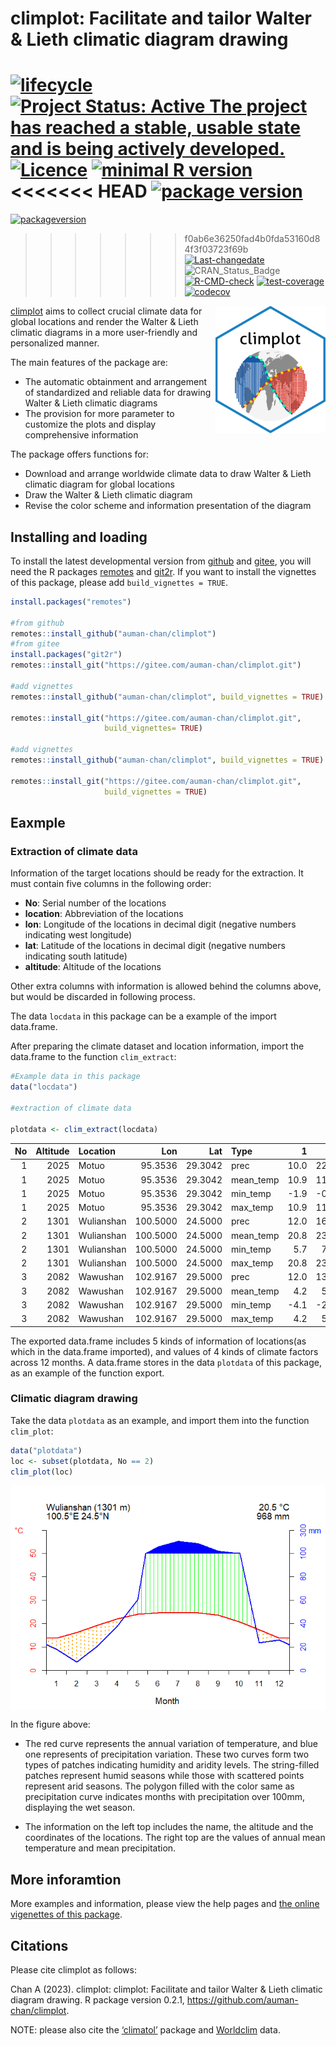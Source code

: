 
# climplot: Facilitate and tailor Walter & Lieth climatic diagram drawing

<!-- badges: start -->

[![lifecycle](https://img.shields.io/badge/lifecycle-experimental-orange.svg)](https://lifecycle.r-lib.org/articles/stages.html)
[![Project Status: Active The project has reached a stable, usable state
and is being actively
developed.](https://www.repostatus.org/badges/latest/active.svg)](https://www.repostatus.org/#active)
[![Licence](https://img.shields.io/badge/licence-gpl--3.0-blue.svg)](https://www.gnu.org/licenses/gpl-3.0.en.html)
[![minimal R
version](https://img.shields.io/badge/R-%3E=%203.5.0-6666ff.svg)](https://cran.r-project.org/)
<<<<<<< HEAD
[![package
version](https://img.shields.io/badge/Package%20version-0.4.0-orange.svg?style=flat-square)](commits/develop)
=======
[![packageversion](https://img.shields.io/badge/Package%20version-0.4.0-orange.svg?style=flat-square)](commits/develop)
>>>>>>> f0ab6e36250fad4b0fda53160d84f3f03723f69b
[![Last-changedate](https://img.shields.io/badge/last%20change-2025--02--18-yellow.svg)](/commits/master)
![CRAN_Status_Badge](https://img.shields.io/badge/CRAN-Not%20ready-red.svg)
[![R-CMD-check](https://github.com/auman-chan/climplot/actions/workflows/R-CMD-check.yaml/badge.svg)](https://github.com/auman-chan/climplot/actions/workflows/R-CMD-check.yaml)
[![test-coverage](https://github.com/auman-chan/climplot/actions/workflows/test-coverage.yaml/badge.svg)](https://github.com/auman-chan/climplot/actions/workflows/test-coverage.yaml)
[![codecov](https://codecov.io/gh/auman-chan/climplot/branch/master/graph/badge.svg?token=G0LTPTO38E)](https://codecov.io/gh/auman-chan/climplot)
<!-- badges: end -->

<img src="./vignettes/imgfile.png" alt="climplot logo" align="right" width="35%"/>

[climplot](https://gitee.com/auman-chan/climplot) aims to collect
crucial climate data for global locations and render the Walter & Lieth
climatic diagrams in a more user-friendly and personalized manner.

The main features of the package are:

- The automatic obtainment and arrangement of standardized and reliable
  data for drawing Walter & Lieth climatic diagrams
- The provision for more parameter to customize the plots and display
  comprehensive information

The package offers functions for:

- Download and arrange worldwide climate data to draw Walter & Lieth
  climatic diagram for global locations
- Draw the Walter & Lieth climatic diagram
- Revise the color scheme and information presentation of the diagram

## Installing and loading

To install the latest developmental version from
[github](https://github.com/) and [gitee](https://gitee.com/), you will
need the R packages
[remotes](https://cran.r-project.org/package=remotes) and
[git2r](https://cran.r-project.org/package=git2r). If you want to
install the vignettes of this package, please add
`build_vignettes = TRUE`.

``` r
install.packages("remotes")

#from github
remotes::install_github("auman-chan/climplot")
#from gitee
install.packages("git2r")
remotes::install_git("https://gitee.com/auman-chan/climplot.git")

#add vignettes
remotes::install_github("auman-chan/climplot", build_vignettes = TRUE)

remotes::install_git("https://gitee.com/auman-chan/climplot.git",
                     build_vignettes= TRUE)

#add vignettes
remotes::install_github("auman-chan/climplot", build_vignettes = TRUE)

remotes::install_git("https://gitee.com/auman-chan/climplot.git", 
                     build_vignettes = TRUE)
```

## Eaxmple

### Extraction of climate data

Information of the target locations should be ready for the extraction.
It must contain five columns in the following order:

- **No**: Serial number of the locations
- **location**: Abbreviation of the locations
- **lon**: Longitude of the locations in decimal digit (negative numbers
  indicating west longitude)
- **lat**: Latitude of the locations in decimal digit (negative numbers
  indicating south latitude)
- **altitude**: Altitude of the locations

Other extra columns with information is allowed behind the columns
above, but would be discarded in following process.

The data `locdata` in this package can be a example of the import
data.frame.

After preparing the climate dataset and location information, import the
data.frame to the function `clim_extract`:

``` r
#Example data in this package
data("locdata")

#extraction of climate data

plotdata <- clim_extract(locdata)
```

| No | Altitude | Location | Lon | Lat | Type | 1 | 2 | 3 | 4 | 5 | 6 | 7 | 8 | 9 | 10 | 11 | 12 |
|---:|---:|:---|---:|---:|:---|---:|---:|---:|---:|---:|---:|---:|---:|---:|---:|---:|---:|
| 1 | 2025 | Motuo | 95.3536 | 29.3042 | prec | 10.0 | 22.0 | 38.0 | 93.0 | 114.0 | 230.0 | 241.0 | 216.0 | 187.0 | 72.0 | 12.0 | 7.0 |
| 1 | 2025 | Motuo | 95.3536 | 29.3042 | mean_temp | 10.9 | 11.6 | 15.1 | 18.6 | 21.9 | 24.0 | 24.4 | 24.6 | 23.1 | 20.1 | 16.0 | 12.4 |
| 1 | 2025 | Motuo | 95.3536 | 29.3042 | min_temp | -1.9 | -0.5 | 3.1 | 6.2 | 9.9 | 12.5 | 13.6 | 13.3 | 12.7 | 9.2 | 2.9 | -0.3 |
| 1 | 2025 | Motuo | 95.3536 | 29.3042 | max_temp | 10.9 | 11.6 | 15.1 | 18.6 | 21.9 | 24.0 | 24.4 | 24.6 | 23.1 | 20.1 | 16.0 | 12.4 |
| 2 | 1301 | Wulianshan | 100.5000 | 24.5000 | prec | 12.0 | 16.0 | 20.0 | 35.0 | 75.0 | 173.0 | 204.0 | 193.0 | 126.0 | 98.0 | 47.0 | 18.0 |
| 2 | 1301 | Wulianshan | 100.5000 | 24.5000 | mean_temp | 20.8 | 23.2 | 26.5 | 29.0 | 29.5 | 28.6 | 28.3 | 28.5 | 27.3 | 25.2 | 22.2 | 19.9 |
| 2 | 1301 | Wulianshan | 100.5000 | 24.5000 | min_temp | 5.7 | 7.4 | 10.7 | 14.4 | 17.8 | 20.4 | 20.6 | 20.1 | 18.6 | 16.0 | 11.4 | 7.1 |
| 2 | 1301 | Wulianshan | 100.5000 | 24.5000 | max_temp | 20.8 | 23.2 | 26.5 | 29.0 | 29.5 | 28.6 | 28.3 | 28.5 | 27.3 | 25.2 | 22.2 | 19.9 |
| 3 | 2082 | Wawushan | 102.9167 | 29.5000 | prec | 12.0 | 13.0 | 21.0 | 53.0 | 104.0 | 168.0 | 191.0 | 180.0 | 145.0 | 73.0 | 27.0 | 14.0 |
| 3 | 2082 | Wawushan | 102.9167 | 29.5000 | mean_temp | 4.2 | 5.9 | 10.9 | 15.6 | 18.3 | 19.8 | 22.0 | 21.8 | 17.6 | 13.7 | 9.9 | 5.9 |
| 3 | 2082 | Wawushan | 102.9167 | 29.5000 | min_temp | -4.1 | -2.8 | 1.0 | 5.7 | 9.1 | 11.9 | 14.7 | 14.3 | 11.0 | 7.0 | 2.0 | -2.2 |
| 3 | 2082 | Wawushan | 102.9167 | 29.5000 | max_temp | 4.2 | 5.9 | 10.9 | 15.6 | 18.3 | 19.8 | 22.0 | 21.8 | 17.6 | 13.7 | 9.9 | 5.9 |

The exported data.frame includes 5 kinds of information of locations(as
which in the data.frame imported), and values of 4 kinds of climate
factors across 12 months. A data.frame stores in the data `plotdata` of
this package, as an example of the function export.

### Climatic diagram drawing

Take the data `plotdata` as an example, and import them into the
function `clim_plot`:

``` r
data("plotdata")
loc <- subset(plotdata, No == 2)
clim_plot(loc)
```

<img src="vignettes/result.png" alt="plot result" align="center"/>

In the figure above:

- The red curve represents the annual variation of temperature, and blue
  one represents of precipitation variation. These two curves form two
  types of patches indicating humidity and aridity levels. The
  string-filled patches represent humid seasons while those with
  scattered points represent arid seasons. The polygon filled with the
  color same as precipitation curve indicates months with precipitation
  over 100mm, displaying the wet season.

- The information on the left top includes the name, the altitude and
  the coordinates of the locations. The right top are the values of
  annual mean temperature and mean precipitation.

## More inforamtion

More examples and information, please view the help pages and [the
online vigenettes of this
package](https://auman-chan.github.io/climplot/).

## Citations

Please cite climplot as follows:

Chan A (2023). climplot: climplot: Facilitate and tailor Walter & Lieth
climatic diagram drawing. R package version 0.2.1,
<https://github.com/auman-chan/climplot>.

NOTE: please also cite the
[‘climatol’](https://CRAN.R-project.org/package=climatol) package and
[Worldclim](https://worldclim.org/data/monthlywth.html) data.

